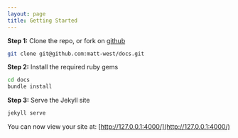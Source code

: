 ```yaml
---
layout: page
title: Getting Started
---
```




**Step 1:** Clone the repo, or fork on [github](https://github.com/matt-west/docs)

```bash
git clone git@github.com:matt-west/docs.git
```

**Step 2:** Install the required ruby gems

```bash
cd docs
bundle install
```

**Step 3:** Serve the Jekyll site

```bash
jekyll serve
```

You can now view your site at: [http://127.0.0.1:4000/](http://127.0.0.1:4000/)
